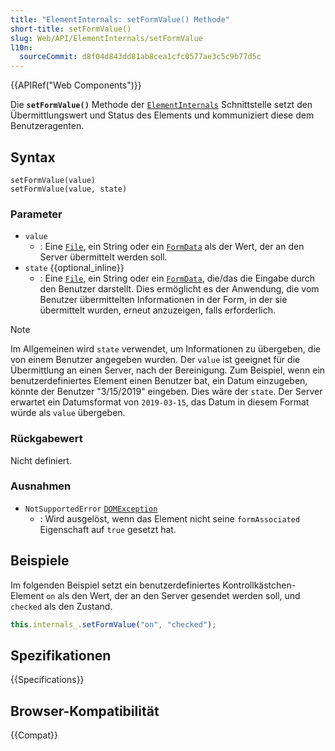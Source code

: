 ```yaml
---
title: "ElementInternals: setFormValue() Methode"
short-title: setFormValue()
slug: Web/API/ElementInternals/setFormValue
l10n:
  sourceCommit: d8f04d843dd81ab8cea1cfc0577ae3c5c9b77d5c
---
```


{{APIRef("Web Components")}}

Die **`setFormValue()`** Methode der [`ElementInternals`](/de/docs/Web/API/ElementInternals) Schnittstelle setzt den Übermittlungswert und Status des Elements und kommuniziert diese dem Benutzeragenten.

## Syntax

```js-nolint
setFormValue(value)
setFormValue(value, state)
```

### Parameter

- `value`
  - : Eine [`File`](/de/docs/Web/API/File), ein String oder ein [`FormData`](/de/docs/Web/API/FormData) als der Wert, der an den Server übermittelt werden soll.
- `state` {{optional_inline}}
  - : Eine [`File`](/de/docs/Web/API/File), ein String oder ein [`FormData`](/de/docs/Web/API/FormData), die/das die Eingabe durch den Benutzer darstellt.
    Dies ermöglicht es der Anwendung, die vom Benutzer übermittelten Informationen in der Form, in der sie übermittelt wurden, erneut anzuzeigen, falls erforderlich.

> [!NOTE]
> Im Allgemeinen wird `state` verwendet, um Informationen zu übergeben, die von einem Benutzer angegeben wurden. Der `value` ist geeignet für die Übermittlung an einen Server, nach der Bereinigung.
> Zum Beispiel, wenn ein benutzerdefiniertes Element einen Benutzer bat, ein Datum einzugeben, könnte der Benutzer "3/15/2019" eingeben.
> Dies wäre der `state`.
> Der Server erwartet ein Datumsformat von `2019-03-15`, das Datum in diesem Format würde als `value` übergeben.

### Rückgabewert

Nicht definiert.

### Ausnahmen

- `NotSupportedError` [`DOMException`](/de/docs/Web/API/DOMException)
  - : Wird ausgelöst, wenn das Element nicht seine `formAssociated` Eigenschaft auf `true` gesetzt hat.

## Beispiele

Im folgenden Beispiel setzt ein benutzerdefiniertes Kontrollkästchen-Element `on` als den Wert, der an den Server gesendet werden soll, und `checked` als den Zustand.

```js
this.internals_.setFormValue("on", "checked");
```

## Spezifikationen

{{Specifications}}

## Browser-Kompatibilität

{{Compat}}
